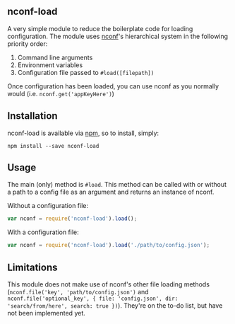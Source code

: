 ## nconf-load
A very simple module to reduce the boilerplate code for loading configuration. The module uses [nconf](https://github.com/indexzero/nconf)'s hierarchical system in the following priority order:

1. Command line arguments
2. Environment variables
3. Configuration file passed to `#load([filepath])`

Once configuration has been loaded, you can use nconf as you normally would (i.e. `nconf.get('appKeyHere')`)

## Installation
nconf-load is available via [npm](https://www.npmjs.com/package/nconf-load), so to install, simply:
```shell
npm install --save nconf-load
```

## Usage
The main (only) method is `#load`. This method can be called with or without a path to a config file as an argument and returns an instance of nconf.

Without a configuration file:
```javascript
var nconf = require('nconf-load').load();
```

With a configuration file:

```javascript
var nconf = require('nconf-load').load('./path/to/config.json');
```

## Limitations
This module does not make use of nconf's other file loading methods (`nconf.file('key', 'path/to/config.json')` and `nconf.file('optional_key', { file: 'config.json', dir: 'search/from/here', search: true })`). They're on the to-do list, but have not been implemented yet.